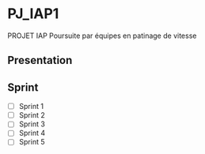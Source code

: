 # PJ_IAP1
PROJET IAP Poursuite par équipes  en patinage de vitesse 

## Presentation

## Sprint

- [ ] Sprint 1
- [ ] Sprint 2
- [ ] Sprint 3
- [ ] Sprint 4
- [ ] Sprint 5
